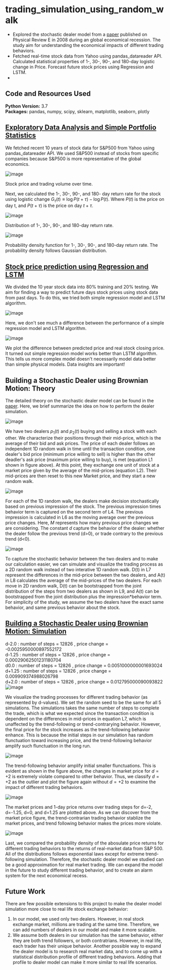 # trading_simulation_using_random_walk

* Explored the stochastic dealer model from a [paper](https://www.researchgate.net/publication/26284556_Solvable_stochastic_dealer_models_for_financial_markets) published on Physical Review E in 2008 during an global economical recession. The study aim for understanding the economical impacts of different trading behaviors. 
* Fetched real-time stock data from Yahoo using pandas_datareader API. Calculated statistical properties of 1-, 30-, 90-, and 180-day logistic change in Price. Forecast future stock prices using Regression and LSTM.
* 

## Code and Resources Used 
**Python Version:** 3.7  
**Packages:** pandas, numpy, scipy, sklearn, matplotlib, seaborn, plotly

## [Exploratory Data Analysis and Simple Portfolio Statistics](https://github.com/XYU1204/trading_using_brownian_motion/blob/main/EDA.ipynb)
We fetched recent 10 years of stock data for S&P500 from Yahoo using pandas_datareader API. We used S&P500 instead of stocks from specific companies because S&P500 is more representative of the global economics.

![image](https://user-images.githubusercontent.com/56236129/193451197-ced0b604-1061-4803-b55f-4918c9c1b633.png)

Stock price and trading volume over time.

Next, we calculated the 1-, 30-, 90-, and 180- day return rate for the stock using logistic change $G_\tau(t) \equiv \log{P(t+\tau)} - \log{P(t)}$. Where $P(t)$ is the price on day t, and $P(t+\tau)$ is the price on day $t+\tau$.

![image](https://user-images.githubusercontent.com/56236129/193451219-555b4b9a-5f88-4a42-b307-c969dbd0aa99.png)

Distribution of 1-, 30-,  90-, and 180-day return rate.

![image](https://user-images.githubusercontent.com/56236129/193451566-ac95ef38-febf-4995-aa22-03296dd8a561.png)

Probability density function for 1-, 30-, 90-, and 180-day return rate. The probability density follows Gaussian distribution.

## [Stock price prediction using Regression and LSTM](https://github.com/XYU1204/portfolio_optimization/blob/main/portfolio_optimization.ipynb)

We divided the 10 year stock data into 80% training and 20% testing. We aim for finding a way to predict future days stock prices using stock data from past days. To do this, we tried both simple regression model and LSTM algorithm.

![image](https://user-images.githubusercontent.com/56236129/193452277-2e90e44a-103d-4e12-9b41-51f51d485191.png)

Here, we don't see much a difference between the performance of a simple regression model and LSTM algorithm.

![image](https://user-images.githubusercontent.com/56236129/193452436-18b5855e-275b-4680-88c6-da46f9f1473b.png)

We plot the difference between predicted price and real stock closing price. It turned out simple regression model works better than LSTM algorithm. This tells us more complex model doesn't necessarily model data better than simple physical models. Data insights are important!

## Building a Stochastic Dealer using Brownian Motion: Theory

The detailed theory on the stochastic dealer model can be found in the  [paper](https://www.researchgate.net/publication/26284556_Solvable_stochastic_dealer_models_for_financial_markets). Here, we brief summarize the idea on how to perform the dealer simulation. 

![image](https://user-images.githubusercontent.com/56236129/193455291-ce818f12-81ff-4208-8ce6-aecb6933e423.png)

We have two dealers $p_1(t)$ and $p_2(t)$ buying and selling a stock with each other. We characterize their positions through their mid-price, which is the average of their bid and ask prices. The price of each dealer follows an independent 1D random walk in time until the transaction condition, one dealer's bid price (minimum price willing to sell) is higher than the other deadler's ask price (maximum price willing to buy), is met (equation L1 shown in figure above). At this point, they exchange one unit of stock at a market price given by the average of the mid-prices (equation L2). Their mid-prices are then reset to this new Market price, and they start a new random walk.

![image](https://user-images.githubusercontent.com/56236129/193455405-51ccf0b4-13ab-47f2-b915-acd97e6581c6.png)

For each of the 1D random walk, the dealers make decision stochastically based on previous impression of the stock. The previous impression times behavior term is captured on the second term of L4. The previous impression is calculated in L6 as the moving average over the previous price changes. Here, $M$ represents how many previous price changes we are considering. The constant $d$ capture the behavior of the dealer: whether the dealer follow the previous trend (d>0), or trade contrary to the previous trend (d<0). 

![image](https://user-images.githubusercontent.com/56236129/193455715-63d7c2e6-aef4-439c-8f74-7b9171e658f6.png)

To capture the stochastic behavior between the two dealers and to make our calculation easier, we can simulate and visualize the trading process as a 2D random walk instead of two interative 1D random walk. D(t) in L7 represent the differences in the mid-price between the two dealers, and A(t) in L8 calculates the average of the mid-prices of the two dealers. For each move in 2D random walk, D(t) can be bootstrapped from the joint distribution of the steps from two dealers as shown in L9, and A(t) can be bootstrapped from the joint distribution plus the impression*behavior term. For simplicity of the study, we assume the two dealers have the exact same behavior, and same previous behavior about the stock.

## [Building a Stochastic Dealer using Brownian Motion: Simulation](https://github.com/XYU1204/trading_using_brownian_motion/blob/main/stochastic_trader.ipynb)
d-2.0 : number of steps =  12826 , price change =  -0.0025950000897552172 <br>
d-1.25 : number of steps =  12826 , price change =  0.00029062501231180704 <br>
d0.0 : number of steps =  12826 , price change =  0.0051000000001693024 <br>
d+1.25 : number of steps =  12826 , price change =  0.009909374988026798 <br>
d+2.0 : number of steps =  12826 , price change =  0.012795000090093822 <br>
![image](https://user-images.githubusercontent.com/56236129/193456553-b188dc81-3e7e-4f60-9aab-f70ca96cab36.png)

We visualize the trading processes for different trading behavior (as represented by d-values). We set the random seed to be the same for all 5 simulations. The simulations takes the same number of steps to complete the trade, which is what we expected since the transaction condition is dependent on the differences in mid-prices in equation L7, which is unaffected by the trend-following or trend-contrarying behavior. However, the final price for the stock increases as the trend-following behavior enhance. This is because the initial steps in our simulation has random flunctuation toward increasing price, and the trend-following behavior amplify such flunctuation in the long run.

![image](https://user-images.githubusercontent.com/56236129/193457659-439c2680-00c2-4045-8ea5-4250cf5a6643.png)

The trend-following behavior amplify initial smaller flunctuations. This is evident as shown in the figure above, the changes in market price for $d=+2$ is extremely violate compared to other behavior. Thus, we classify $d=+2$ as the outlier and plot the figure again without $d=+2$ to examine the impact of different trading behaviors.

![image](https://user-images.githubusercontent.com/56236129/193458049-a8891cac-de80-4edb-b033-60889759b5b6.png)

The market prices and 1-day price returns over trading steps for d=-2, d=-1.25, d=0, and d=1.25 are plotted above. As we can discover from the market price figure, the trend-contrarian trading behavior stablize the market prices, and trend following behavior makes the prices more violate. 

![image](https://user-images.githubusercontent.com/56236129/193458192-c3c48dd9-b66d-46c4-811c-3013541a76b7.png)

Last, we compared the probability density of the abosulate price returns for different trading behaviors to the returns of real-market data from S&P 500. All of the distributions follows exponential laws except for extreme trend-following simulation. Therefore, the stochastic dealer model we studied can be a good approximation for real market trading. We can expand the model in the future to study different trading behavior, and to create an alarm system for the next economical recess.

## Future Work

There are few possible extensions to this project to make the dealer model simulation more close to real life stock exchange behavior:

1. In our model, we used only two dealers. However, in real stock exchange market, millions are trading at the same time. Therefore, we can add numbers of dealers in our model and make it more scalable.
2. We assume both dealers in our simulation has the same behavior, either they are both trend followers, or both contratrians. However, in real life, each trader has their unique behavior. Another possible way to expand the dealer model is to research real market data, and to come up with a statistical distribution profile of different trading behaviors. Adding that profile to dealer model can make it more similar to real life scenarios.


